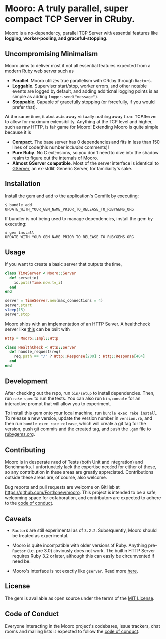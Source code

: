 # Mooro: A truly parallel, super compact TCP Server in CRuby.

Mooro is a no-dependency, parallel TCP Server with essential features like **logging, worker-pooling, and graceful-stopping**.

## Uncompromising Minimalism
Mooro aims to deliver most if not all essential features expected from a modern Ruby web server such as
* **Parallel**. Mooro utilizes true parallelism with CRuby through `Ractor`s.
* **Loggable**. Supervisor start/stop, worker errors, and other notable events are logged by default, and adding additional logging points is as simple as adding `logger.send("message")`.
* **Stoppable**. Capable of gracefully stopping (or forcefully, if you would prefer that).

At the same time, it abstracts away virtually nothing away from TCPServer to allow for maximum extensibility.
Anything at the TCP level and higher, such as raw HTTP, is fair game for Mooro!
Extending Mooro is quite simple because it is
* **Compact**. The base server has 0 dependencies and fits in less than 150 lines of code(this number _includes_ comments)!
* **Pure Ruby**. No C extensions, so you don't need to dive into the shadow realm to figure out the internals of Mooro.
* **Almost GServer compatible**. Most of the server interface is identical to [GServer](https://github.com/ruby/gserver), an ex-stdlib Generic Server, for familiarity's sake.

## Installation

Install the gem and add to the application's Gemfile by executing:

    $ bundle add UPDATE_WITH_YOUR_GEM_NAME_PRIOR_TO_RELEASE_TO_RUBYGEMS_ORG

If bundler is not being used to manage dependencies, install the gem by executing:

    $ gem install UPDATE_WITH_YOUR_GEM_NAME_PRIOR_TO_RELEASE_TO_RUBYGEMS_ORG

## Usage

If you want to create a basic server that outputs the time,
```ruby
class TimeServer < Mooro::Server
  def serve(io)
    io.puts(Time.now.to_i)
  end
end

server = TimeServer.new(max_connections = 4)
server.start
sleep(15)
server.stop
```

Mooro ships with an implementation of an HTTP Server.
A healthcheck server like [this](https://www.mikeperham.com/2023/09/11/ruby-http-server-from-scratch/) can be built with
```ruby
Http = Mooro::Impl::Http

class HealthCheck < Http::Server
  def handle_request(req)
    req.path == "/" ? Http::Response[200] : Http::Response[404]
  end
end
```

## Development

After checking out the repo, run `bin/setup` to install dependencies. Then, run `rake spec` to run the tests. You can also run `bin/console` for an interactive prompt that will allow you to experiment.

To install this gem onto your local machine, run `bundle exec rake install`. To release a new version, update the version number in `version.rb`, and then run `bundle exec rake release`, which will create a git tag for the version, push git commits and the created tag, and push the `.gem` file to [rubygems.org](https://rubygems.org).

## Contributing

Mooro is in desperate need of Tests (both Unit and Integration) and Benchmarks.
I unfortunately lack the expertise needed for either of these, so any contribution in these areas are greatly appreciated.
Contributions outside these areas are, of course, also welcome.

Bug reports and pull requests are welcome on GitHub at https://github.com/Forthoney/mooro. This project is intended to be a safe, welcoming space for collaboration, and contributors are expected to adhere to the [code of conduct](https://github.com/Forthoney/mooro/blob/main/CODE_OF_CONDUCT.md).

## Caveats

* `Ractor`s are still experimental as of `3.2.2`. Subsequently, Mooro should be treated as experimental.

* Mooro is quite incompatible with older versions of Ruby. Anything pre-`Ractor` (i.e. pre 3.0) obviously does not work.
The builtin HTTP Server requires Ruby 3.2 or later, although this can easily be circumvented if need be.

* Mooro's interface is not exactly like `gserver`. Read more [here](docs/gserver_differences.md).

## License

The gem is available as open source under the terms of the [MIT License](https://opensource.org/licenses/MIT).

## Code of Conduct

Everyone interacting in the Mooro project's codebases, issue trackers, chat rooms and mailing lists is expected to follow the [code of conduct](https://github.com/Forthoney/mooro/blob/main/CODE_OF_CONDUCT.md).
